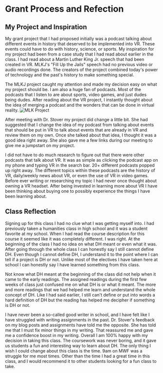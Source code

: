 # Grant Process and Refection

## My Project and Inspiration
My grant project that I had proposed initially was a podcast talking about different events in history that deserved to be implemented into VR. These events could have to do with history, science, or sports. My inspiration for my project had been from a case study that I had read about earlier in the class. I had read about a Martin Luther King Jr. speech that had been created in VR. MLKJ's "Fill Up the Jails" speech had no previous video or audio recordings done. The creators of the project combined today's power of technology and the past's history to make something special. 

The MLKJ project caught my attention and made my decision easy on what my project should be. I am also a huge fan of podcasts. Most of the podcasts that I listen to are about sports, video games, and just dudes being dudes. After reading about the VR project, I instantly thought about the idea of merging a podcast and the wonders that can be done in virtual reality. 
![MLK Project](https://bniemynski.github.io/brian-niemynski-cnu/images/MLKProject.png)


After meeting with Dr. Stover my project did change a little bit. She had suggested that I change the idea of my podcast from talking about events that should be put in VR to talk about events that are already in VR and review them on my own. Once she talked about that idea, I thought it was a good idea right away. She also gave me a few links during our meeting to give me a jumpstart on my project.

I did not have to do much research to figure out that there were other podcasts that talk about VR. It was as simple as clicking the podcast app on my phone and typing VR in the search bar. 20+ different podcasts popped up right away. The different topics within these podcasts are the history of VR, daily/weekly news about VR, or even the use of VR in video games. Before ever writing or researching my topic I had never once thought about owning a VR headset. After being invested in learning more about VR I have been thinking about buying one to possibly experience the things I have been learning about.

## Class Reflection
Signing up for this class I had no clue what I was getting myself into. I had previously taken a humanities class in high school and it was a student favorite at my school. When I had read the course description for this course it seemed like it was completely different. I was right. At the beginning of the class I had no idea on what DH meant or even what it was. After going through the whole class I can honestly say I still cannot define DH. Even though I cannot define DH, I understand it to the point where I can tell if a project is DH or not. Unlike most of the electives I have taken here at school I can honestly say I have learned something from this class.

Not know what DH meant at the beginning of the class did not help when it came to the early readings. The assigned readings during the first few weeks of class just confused me on what DH is or what it meant. The more and more readings that we had helped me learn and understand the whole concept of DH. Like I had said earlier, I still can't define or put into words a hard definition of DH but the reading has helped me decipher if something is DH or not.

I have never been a so-called good writer in school, and I have felt like I have struggled with writing assignments in the past. Dr. Stover's feedback on my blog posts and assignments have told me the opposite. She has told me that I must fix minor things in my writing. That reassured me and gave me a confidence boost in my writing. Overall I am 100% happy with my decision in taking this class. The coursework was never boring, and it gave us students a fun and interesting way to learn about DH. The only thing I wish I could change about this class is the time. 9am on MWF was a struggle for me most times. Other than the time I had a great time in this class, and I would recommend it to other students looking for a fun class to take.
